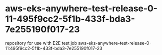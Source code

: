 # aws-eks-anywhere-test-release-0-11-495f9cc2-5f1b-433f-bda3-7e255190f017-23
repository for use with E2E test job aws-eks-anywhere-test-release-0-11:495f9cc2-5f1b-433f-bda3-7e255190f017-23
